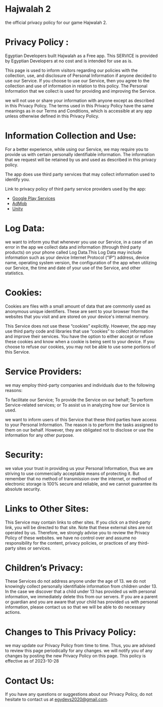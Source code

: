 # Hajwalah 2
the official privacy policy for our game Hajwalah 2.
# Privacy Policy :
Egyptian Developers built Hajwalah as a Free app. This SERVICE is provided by Egyptian Developers at no cost and is intended for use as is.


This page is used to inform visitors regarding our policies with the collection, use, and disclosure of Personal Information if anyone decided to use our Service.
If you choose to use our Service, then you agree to the collection and use of information in relation to this policy. The Personal Information that we collect is used for providing and improving the Service.

we will not use or share your information with anyone except as described in this Privacy Policy.
The terms used in this Privacy Policy have the same meanings as in our Terms and Conditions, which is accessible at any app unless otherwise defined in this Privacy Policy.

# Information Collection and Use:
For a better experience, while using our Service, we may require you to provide us with certain personally identifiable information. The information that we request will be retained by us and used as described in this privacy policy.

The app does use third party services that may collect information used to identify you.

Link to privacy policy of third party service providers used by the app:

* [Google Play Services](https://policies.google.com/privacy)
* [AdMob](https://support.google.com/admob/answer/6128543?hl=en)
* [Unity](https://unity.com/legal/privacy-policy)

# Log Data:

we want to inform you that whenever you use our Service, in a case of an error in the app we collect data and information (through third party products) on your phone called Log Data.This Log Data may include information such as your device Internet Protocol (“IP”) address, device name, operating system version, the configuration of the app when utilizing our Service, the time and date of your use of the Service, and other statistics.

# Cookies:
Cookies are files with a small amount of data that are commonly used as anonymous unique identifiers. These are sent to your browser from the websites that you visit and are stored on your device's internal memory.

This Service does not use these “cookies” explicitly. However, the app may use third party code and libraries that use “cookies” to collect information and improve their services. You have the option to either accept or refuse these cookies and know when a cookie is being sent to your device. If you choose to refuse our cookies, you may not be able to use some portions of this Service.
# Service Providers:
we may employ third-party companies and individuals due to the following reasons:

To facilitate our Service; To provide the Service on our behalf; To perform Service-related services; or To assist us in analyzing how our Service is used.

we want to inform users of this Service that these third parties have access to your Personal Information. The reason is to perform the tasks assigned to them on our behalf. However, they are obligated not to disclose or use the information for any other purpose.

# Security:
we value your trust in providing us your Personal Information, thus we are striving to use commercially acceptable means of protecting it. But remember that no method of transmission over the internet, or method of electronic storage is 100% secure and reliable, and we cannot guarantee its absolute security.

# Links to Other Sites:
This Service may contain links to other sites. If you click on a third-party link, you will be directed to that site. Note that these external sites are not operated by us. Therefore, we strongly advise you to review the Privacy Policy of these websites. we have no control over and assume no responsibility for the content, privacy policies, or practices of any third-party sites or services.

# Children’s Privacy:
These Services do not address anyone under the age of 13. we do not knowingly collect personally identifiable information from children under 13. In the case we discover that a child under 13 has provided us with personal information, we immediately delete this from our servers. If you are a parent or guardian and you are aware that your child has provided us with personal information, please contact us so that we will be able to do necessary actions.

# Changes to This Privacy Policy:
we may update our Privacy Policy from time to time. Thus, you are advised to review this page periodically for any changes. we will notify you of any changes by posting the new Privacy Policy on this page.
This policy is effective as of 2023-10-28
# Contact Us:
If you have any questions or suggestions about our Privacy Policy, do not hesitate to contact us at egydevs2020@gmail.com.
